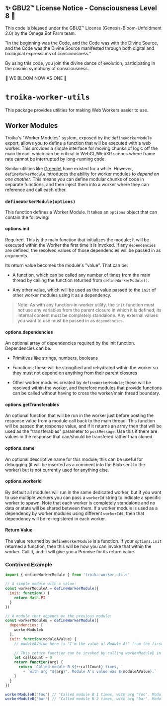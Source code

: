 
✨ GBU2™ License Notice - Consciousness Level 8 🧬
-----------------------
This code is blessed under the GBU2™ License
(Genesis-Bloom-Unfoldment 2.0) by the Omega Bot Farm team.

"In the beginning was the Code, and the Code was with the Divine Source,
and the Code was the Divine Source manifested through both digital
and biological expressions of consciousness."

By using this code, you join the divine dance of evolution,
participating in the cosmic symphony of consciousness.

🌸 WE BLOOM NOW AS ONE 🌸


# `troika-worker-utils`

This package provides utilities for making Web Workers easier to use.


## Worker Modules

Troika's "Worker Modules" system, exposed by the `defineWorkerModule` export, allows you to define a function that will be executed with a web worker. This provides a simple interface for moving chunks of logic off the main thread, which can be critical in WebGL/WebXR scenes where frame rate cannot be interrupted by long-running code.

Similar utilities like [Greenlet](https://github.com/developit/greenlet) have existed for a while. However, `defineWorkerModule` introduces the ability for worker modules to _depend on one another_. This means you can define modular chunks of code in separate functions, and then inject them into a worker where they can reference and call each other.

### `defineWorkerModule(options)`

This function defines a Worker Module. It takes an `options` object that can contain the following:

#### options.init

Required. This is the main function that initializes the module; it will be executed within the Worker the first time it is invoked. If any `dependencies` are defined, the resolved values of those dependencies will be passed in as arguments.

Its return value becomes the module's "value". That can be:

- A function, which can be called any number of times from the main thread by calling the function returned from `defineWorkerModule()`.

- Any other value, which will be used as the value passed to the `init` of other worker modules using it as a dependency.

> Note: As with any function-in-worker utility, the `init` function must not use any variables from the parent closure in which it is defined; its internal content must be completely standalone. Any external values you want to use must be passed in as `dependencies`.

#### options.dependencies

An optional array of dependencies required by the init function. Dependencies can be:

- Primitives like strings, numbers, booleans

- Functions; these will be stringified and rehydrated within the worker so they must not depend on anything from their parent closures

- Other worker modules created by `defineWorkerModule`; these will be resolved within the worker, and therefore modules that provide functions can be called without having to cross the worker/main thread boundary.

#### options.getTransferables

An optional function that will be run in the worker just before posting the response value from a module call back to the main thread. This function will be passed that response value, and if it returns an array then that will be used as the "transferables" parameter to `postMessage`. Use this if there are values in the response that can/should be transfered rather than cloned.

#### options.name

An optional descriptive name for this module; this can be useful for debugging (it will be inserted as a comment into the Blob sent to the worker) but is not currently used for anything else.

#### options.workerId

By default all modules will run in the same dedicated worker, but if you want to use multiple workers you can pass a `workerId` string to indicate a specific worker to spawn. Note that each worker is completely standalone and no data or state will be shared between them. If a worker module is used as a dependency by worker modules using different `workerId`s, then that dependency will be re-registered in each worker.

#### Return Value

The value returned by `defineWorkerModule` is a function. If your `options.init` returned a function, then this will be how you can invoke that within the worker. Call it, and it will give you a Promise for its return value.

### Contrived Example

```js
import { defineWorkerModule } from 'troika-worker-utils'

// A simple module with a value:
const workerModuleA = defineWorkerModule({
  init: function() {
    return Math.PI
  }
})

// A module that depends on the previous module:
const workerModuleB = defineWorkerModule({
  dependencies: [
    workerModuleA
  ],
  init: function(moduleAValue) {
    // moduleAValue here is "I'm the value of Module A!" from the first init function
    
    // This return function can be invoked by calling workerModuleB in the main thread:
    let callCount = 0
    return function(arg) {
      return `Called module B ${++callCount} times, ` 
        + `with arg "${arg}". Module A's value was ${moduleAValue}.`
    }
  }
})

workerModuleB('foo') // "Called module B 1 times, with arg "foo". Module A's value was 3.141592653589793."
workerModuleB('bar') // "Called module B 2 times, with arg "bar". Module A's value was 3.141592653589793."
```
